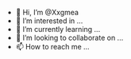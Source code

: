 - 👋 Hi, I’m @Xxgmea
- 👀 I’m interested in ...
- 🌱 I’m currently learning ...
- 💞️ I’m looking to collaborate on ...
- 📫 How to reach me ...

<!---
Xxgmea/Xxgmea is a ✨ special ✨ repository because its `README.md` (this file) appears on your GitHub profile.
You can click the Preview link to take a look at your changes.
--->
